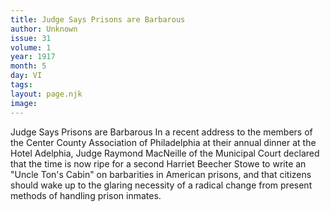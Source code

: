 ```yaml
---
title: Judge Says Prisons are Barbarous
author: Unknown
issue: 31
volume: 1
year: 1917
month: 5
day: VI
tags:
layout: page.njk
image:
---
```

Judge Says Prisons are Barbarous   In a recent address to the members of the Center County Association of Philadelphia at their annual dinner at the Hotel Adelphia, Judge Raymond MacNeille of the Municipal Court declared that the time is now ripe for a second Harriet Beecher Stowe to write an   "Uncle Ton's Cabin" on barbarities in American prisons, and that citizens should wake up to the glaring necessity of a radical change from present methods of handling   prison inmates.   
